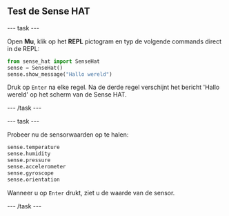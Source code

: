 ## Test de Sense HAT

--- task ---

Open **Mu**, klik op het **REPL** pictogram en typ de volgende commands direct in de REPL:

```python
from sense_hat import SenseHat
sense = SenseHat()
sense.show_message("Hallo wereld")
```

Druk op `Enter` na elke regel. Na de derde regel verschijnt het bericht 'Hallo wereld' op het scherm van de Sense HAT.

--- /task ---

--- task ---

Probeer nu de sensorwaarden op te halen:

```python
sense.temperature
sense.humidity
sense.pressure
sense.accelerometer
sense.gyroscope
sense.orientation
```

Wanneer u op `Enter` drukt, ziet u de waarde van de sensor.

--- /task ---